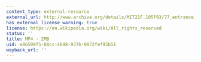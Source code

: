 ```yaml
---
content_type: external-resource
external_url: http://www.archive.org/details/MIT21F.105F03/77_entrance_exam-2-220k.mp4
has_external_license_warning: true
license: https://en.wikipedia.org/wiki/All_rights_reserved
status: ''
title: MP4 - 2MB
uid: e86509f5-88cc-4648-937b-0072fef95b51
wayback_url: ''
---
```

